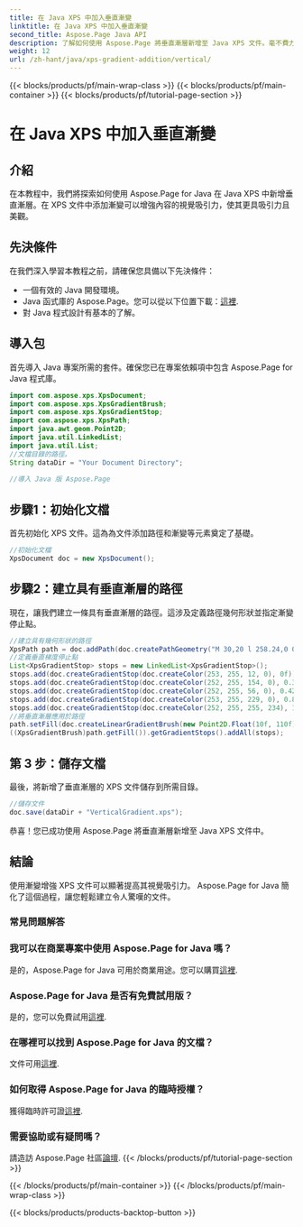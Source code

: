 ```yaml
---
title: 在 Java XPS 中加入垂直漸變
linktitle: 在 Java XPS 中加入垂直漸變
second_title: Aspose.Page Java API
description: 了解如何使用 Aspose.Page 將垂直漸層新增至 Java XPS 文件。毫不費力地增強視覺吸引力。裡面有逐步指南。
weight: 12
url: /zh-hant/java/xps-gradient-addition/vertical/
---
```


{{< blocks/products/pf/main-wrap-class >}}
{{< blocks/products/pf/main-container >}}
{{< blocks/products/pf/tutorial-page-section >}}

# 在 Java XPS 中加入垂直漸變

## 介紹
在本教程中，我們將探索如何使用 Aspose.Page for Java 在 Java XPS 中新增垂直漸層。在 XPS 文件中添加漸變可以增強內容的視覺吸引力，使其更具吸引力且美觀。
## 先決條件
在我們深入學習本教程之前，請確保您具備以下先決條件：
- 一個有效的 Java 開發環境。
-  Java 函式庫的 Aspose.Page。您可以從以下位置下載：[這裡](https://releases.aspose.com/page/java/).
- 對 Java 程式設計有基本的了解。
## 導入包
首先導入 Java 專案所需的套件。確保您已在專案依賴項中包含 Aspose.Page for Java 程式庫。
```java
import com.aspose.xps.XpsDocument;
import com.aspose.xps.XpsGradientBrush;
import com.aspose.xps.XpsGradientStop;
import com.aspose.xps.XpsPath;
import java.awt.geom.Point2D;
import java.util.LinkedList;
import java.util.List;
//文檔目錄的路徑。
String dataDir = "Your Document Directory";
        
//導入 Java 版 Aspose.Page
```
## 步驟1：初始化文檔
首先初始化 XPS 文件。這為為文件添加路徑和漸變等元素奠定了基礎。
```java
//初始化文檔
XpsDocument doc = new XpsDocument();
```
## 步驟2：建立具有垂直漸層的路徑
現在，讓我們建立一條具有垂直漸層的路徑。這涉及定義路徑幾何形狀並指定漸變停止點。
```java
//建立具有幾何形狀的路徑
XpsPath path = doc.addPath(doc.createPathGeometry("M 30,20 l 258.24,0 0,56.64 -258.24,0 Z"));
//定義垂直梯度停止點
List<XpsGradientStop> stops = new LinkedList<XpsGradientStop>();
stops.add(doc.createGradientStop(doc.createColor(253, 255, 12, 0), 0f));
stops.add(doc.createGradientStop(doc.createColor(252, 255, 154, 0), 0.359375f));
stops.add(doc.createGradientStop(doc.createColor(252, 255, 56, 0), 0.424805f));
stops.add(doc.createGradientStop(doc.createColor(253, 255, 229, 0), 0.879883f));
stops.add(doc.createGradientStop(doc.createColor(252, 255, 255, 234), 1f));
//將垂直漸層應用於路徑
path.setFill(doc.createLinearGradientBrush(new Point2D.Float(10f, 110f), new Point2D.Float(10f, 200f)));
((XpsGradientBrush)path.getFill()).getGradientStops().addAll(stops);
```
## 第 3 步：儲存文檔
最後，將新增了垂直漸層的 XPS 文件儲存到所需目錄。
```java
//儲存文件
doc.save(dataDir + "VerticalGradient.xps");
```
恭喜！您已成功使用 Aspose.Page 將垂直漸層新增至 Java XPS 文件中。
## 結論
使用漸變增強 XPS 文件可以顯著提高其視覺吸引力。 Aspose.Page for Java 簡化了這個過程，讓您輕鬆建立令人驚嘆的文件。

### 常見問題解答
### 我可以在商業專案中使用 Aspose.Page for Java 嗎？
是的，Aspose.Page for Java 可用於商業用途。您可以購買[這裡](https://purchase.aspose.com/buy).
### Aspose.Page for Java 是否有免費試用版？
是的，您可以免費試用[這裡](https://releases.aspose.com/).
### 在哪裡可以找到 Aspose.Page for Java 的文檔？
文件可用[這裡](https://reference.aspose.com/page/java/).
### 如何取得 Aspose.Page for Java 的臨時授權？
獲得臨時許可證[這裡](https://purchase.aspose.com/temporary-license/).
### 需要協助或有疑問嗎？
請造訪 Aspose.Page 社區[論壇](https://forum.aspose.com/c/page/39).
{{< /blocks/products/pf/tutorial-page-section >}}

{{< /blocks/products/pf/main-container >}}
{{< /blocks/products/pf/main-wrap-class >}}

{{< blocks/products/products-backtop-button >}}
